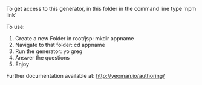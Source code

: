 To get access to this generator, in this folder in the command line type 'npm link'

To use:

1) Create a new Folder in root/jsp: mkdir appname
2) Navigate to that folder: cd appname
3) Run the generator: yo greg
4) Answer the questions
5) Enjoy

Further documentation available at: http://yeoman.io/authoring/